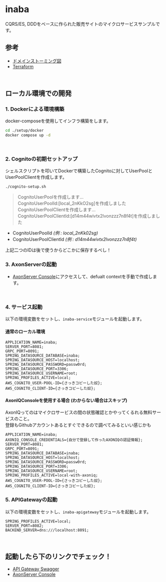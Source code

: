 # inaba
CQRS/ES, DDDをベースに作られた販売サイトのマイクロサービスサンプルです。

## 参考
* [ドメインストーミング図](https://miro.com/app/board/uXjVM1s4A4A=/)
* [Terraform](https://github.com/azarasi1226/inaba-infrastructure)

<br>

## ローカル環境での開発
### 1. Dockerによる環境構築
docker-composeを使用してインフラ構築をします。
```bash
cd ./setup/docker
docker compose up -d
```
<br>

### 2. Cognitoの初期セットアップ
シェルスクリプトを叩いてDockerで構築したCognitoに対してUserPoolとUserPoolClientを作成します。
```bash
./cognito-setup.sh
```

>CognitoUserPoolを作成します...  
CognitoUserPoolId:[local_2nKkO2sg]を作成しました  
CognitoUserPoolClientを作成します...  
CognitoUserPoolClientId:[d14m44wivtx2lvonzzz7n8f4t]を作成しました  

* CognitoUserPoolId *(例 : local_2nKk02sg)*
* CognitoUserPoolClientId *(例 : d14m44wivtx2lvonzzz7n8f4t)*

上記二つのIDは後で使うからどこかに保存するべし！
<br>

### 3. AxonServerの起動
* [AxonServer Console](http://localhost:8024/)にアクセスして、defualt contextを手動で作成します。

<br>

### 4. サービス起動
以下の環境変数をセットし、`inaba-service`モジュールを起動します。

#### 通常のローカル環境
```
APPLICATION_NAME=inaba;
SERVER_PORT=8081;
GRPC_PORT=8091;
SPRING_DATASOURCE_DATABASE=inaba;
SPRING_DATASOURCE_HOST=localhost;
SPRING_DATASOURCE_PASSWORD=passw0rd;
SPRING_DATASOURCE_PORT=3306;
SPRING_DATASOURCE_USERNAME=root;
SPRING_PROFILES_ACTIVE=local;
AWS_COGNITO_USER-POOL-ID={さっきコピーした奴};
AWS_COGNITO_CLIENT-ID={さっきコピーした奴};
```

#### AxonIQConsoleを使用する場合 (わからない場合はスキップ)
AxonIQってのはマイクロサービスの間の状態確認とかやってくるれる無料サービスのこと。  
登録もGithubアカウントあるとすぐできるので調べてみるといい感じかも
```
APPLICATION_NAME=inaba;
AXONIQ_CONSOLE_CREDENTIALS={自分で登録して作ったAXONIQの認証情報};
SERVER_PORT=8081;
GRPC_PORT=8091;
SPRING_DATASOURCE_DATABASE=inaba;
SPRING_DATASOURCE_HOST=localhost;
SPRING_DATASOURCE_PASSWORD=passw0rd;
SPRING_DATASOURCE_PORT=3306;
SPRING_DATASOURCE_USERNAME=root;
SPRING_PROFILES_ACTIVE=local-with-axoniq;
AWS_COGNITO_USER-POOL-ID={さっきコピーした奴};
AWS_COGNITO_CLIENT-ID={さっきコピーした奴};
```

### 5. APIGatewayの起動
以下の環境変数をセットし、`inaba-apigateway`モジュールを起動します。

```
SPRING_PROFILES_ACTIVE=local;
SERVER_PORT=8082;
BACKEND_SERVER=dns:///localhost:8091;
```

<br>

## 起動したら下のリンクでチェック！
* [API Gateway Swagger](http://localhost:8082)
* [AxonServer Console](http://localhost:8024/)